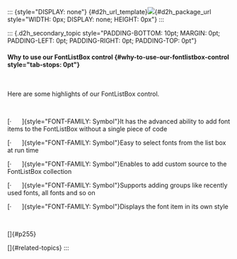 ::: {style="DISPLAY: none"}
[](ms-xhelp:///?Id=d2h_url_template){#d2h_url_template}![](!package_url!){#d2h_package_url style="WIDTH: 0px; DISPLAY: none; HEIGHT: 0px"}
:::

::: {.d2h_secondary_topic style="PADDING-BOTTOM: 10pt; MARGIN: 0pt; PADDING-LEFT: 0pt; PADDING-RIGHT: 0pt; PADDING-TOP: 0pt"}
#### Why to use our FontListBox control {#why-to-use-our-fontlistbox-control style="tab-stops: 0pt"}

 

Here are some highlights of our FontListBox control.

 

[·      ]{style="FONT-FAMILY: Symbol"}It has the advanced ability to add font items to the FontListBox without a single piece of code

[·      ]{style="FONT-FAMILY: Symbol"}Easy to select fonts from the list box at run time

[·      ]{style="FONT-FAMILY: Symbol"}Enables to add custom source to the FontListBox collection

[·      ]{style="FONT-FAMILY: Symbol"}Supports adding groups like recently used fonts, all fonts and so on

[·      ]{style="FONT-FAMILY: Symbol"}Displays the font item in its own style

 

[]{#p255} 

[]{#related-topics}
:::
